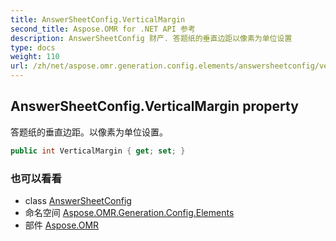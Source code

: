 ```yaml
---
title: AnswerSheetConfig.VerticalMargin
second_title: Aspose.OMR for .NET API 参考
description: AnswerSheetConfig 财产. 答题纸的垂直边距以像素为单位设置
type: docs
weight: 110
url: /zh/net/aspose.omr.generation.config.elements/answersheetconfig/verticalmargin/
---
```

## AnswerSheetConfig.VerticalMargin property

答题纸的垂直边距。以像素为单位设置。

```csharp
public int VerticalMargin { get; set; }
```

### 也可以看看

* class [AnswerSheetConfig](../)
* 命名空间 [Aspose.OMR.Generation.Config.Elements](../../answersheetconfig/)
* 部件 [Aspose.OMR](../../../)


